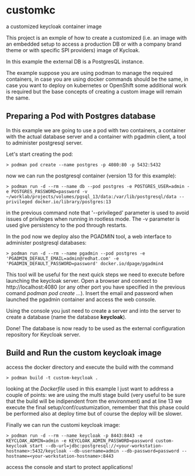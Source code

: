 # customkc

a customized keycloak container image

This project is an exmple of how to create a customized (i.e. an image with an embedded setup to access a production DB or with a company brand theme or with specific SPI providers) image of Kycloak.

In this example the external DB is a PostgresQL instance.

The example suppose you are using podman to manage the required containers, in case you are using docker commands should be the same, in case you want to deploy on kubernetes or OpenShift some additional work is required but the base concepts of creating a custom image will remain the same.

## Preparing a Pod with Postgres database

In this example we are going to use a pod with two containers, a container with the actual database server and a container with pgadmin client, a tool to administer postgresql server.

Let's start creating the pod:

    > podman pod create --name postgres -p 4080:80 -p 5432:5432

now we can run the postgresql container (version 13 for this example):

    > podman run -d --rm --name db --pod postgres -e POSTGRES_USER=admin -e POSTGRES_PASSWORD=password -v ~/worklab/projects/volumes/pgsql_13/data:/var/lib/postgresql/data --privileged docker.io/library/postgres:13

in the previous command note that '--privileged' parameter is used to avoid issues of privileges when running in rootless mode.
The -v parameter is used give persistency to the pod through restarts.

In the pod now we deploy also the PGADMIN tool, a web interface to administer postgresql databases:

    > podman run -d --rm --name pgadmin --pod postgres -e 'PGADMIN_DEFAULT_EMAIL=admin@redhat.com' -e 'PGADMIN_DEFAULT_PASSWORD=password' docker.io/dpage/pgadmin4

This tool will be useful for the next quick steps we need to execute before launching the keycloak server. Open a browser and connect to http://localhost:4080 (or any other port you have specified in the previous comand *podman pod create ...*). Insert the email and password when launched the pgadmin container and access the web console.

Using the console you just need to create a server and into the server to create a database (name the database **keycloak**).

Done! The database is now ready to be used as the external configuration repository for Keycloak server.

## Build and Run the custom keycloak image

access the docker directory and execute the build with the command 

    > podman build -t custom-keycloak .

looking at the *Dockerfile* used in this example I just want to address a couple of points: we are using the multi stage build (very useful to be sure that the build will be indipendent from the environment) and at line 13 we execute the final setup/conf/custumization, remember that this phase could be performed also at deploy time but of course the deploy will be slower.

Finally we can run the customi keycloak image:

    > podman run -d --rm --name keycloak -p 8443:8443 -e KEYCLOAK_ADMIN=admin -e KEYCLOAK_ADMIN_PASSWORD=password custom-keycloak start --db-url=jdbc:postgresql://<your-workstation-hostname>:5432/keycloak --db-username=admin --db-password=password --hostname=<your-workstation-hostname>:8443

access the console and start to protect applications!
